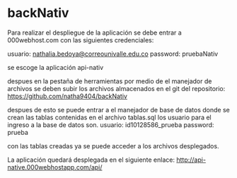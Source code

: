 # backNativ

Para realizar el despliegue de la aplicación se debe entrar a 000webhost.com con las siguientes credenciales:

usuario: nathalia.bedoya@correounivalle.edu.co
password: pruebaNativ

se escoge la aplicación api-nativ

despues en la pestaña de herramientas por medio de el manejador de archivos se deben subir los archivos almacenados en el git del repositorio: https://github.com/natha9404/backNativ

despues de esto se puede entrar a el manejador de base de datos donde se crean las tablas contenidas en el archivo tablas.sql
los usuario para el ingreso a la base de datos son.
usuario: id10128586_prueba
password: prueba

con las tablas creadas ya se puede acceder a los archivos desplegados.

La aplicación quedará desplegada en el siguiente enlace: http://api-native.000webhostapp.com/api/
